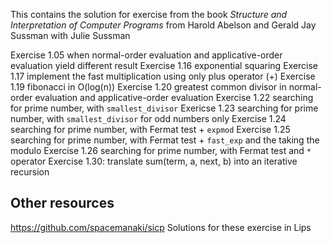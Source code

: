 This contains the solution for exercise from the book *Structure and Interpretation of Computer Programs* from Harold Abelson and Gerald Jay Sussman with Julie Sussman

Exercise 1.05 when normal-order evaluation and applicative-order evaluation yield different result
Exercise 1.16 exponential squaring
Exercise 1.17 implement the fast multiplication using only plus operator (+)
Exercise 1.19 fibonacci in O(log(n))
Exercise 1.20 greatest common divisor in normal-order evaluation and applicative-order evaluation
Exercise 1.22 searching for prime number, with `smallest_divisor`
Exericse 1.23 searching for prime number, with `smallest_divisor` for odd numbers only
Exercise 1.24 searching for prime number, with Fermat test + `expmod`
Exercise 1.25 searching for prime number, with Fermat test + `fast_exp` and the taking the modulo
Exercise 1.26 searching for prime number, with Fermat test and `*` operator
Exercise 1.30: translate sum(term, a, next, b) into an iterative recursion


## Other resources

https://github.com/spacemanaki/sicp Solutions for these exercise in Lips
